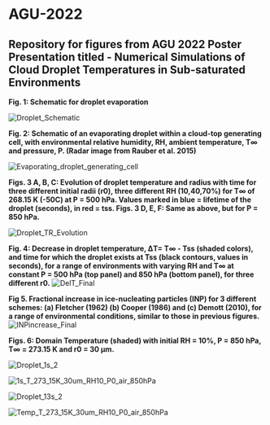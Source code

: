 # AGU-2022

## Repository for figures from AGU 2022 Poster Presentation titled  - Numerical Simulations of Cloud Droplet Temperatures in Sub-saturated Environments


**Fig. 1: Schematic for droplet evaporation**


![Droplet_Schematic](https://user-images.githubusercontent.com/48781150/206544989-f5209200-bbb7-4e9a-9b3c-c49f722622ca.png)

**Fig. 2: Schematic of an evaporating droplet within a cloud-top generating cell, with environmental relative humidity, RH, ambient temperature, T∞ and pressure, P. (Radar image from Rauber et al. 2015)**

![Evaporating_droplet_generating_cell](https://user-images.githubusercontent.com/48781150/206545373-d6dbe8af-c392-4202-8363-24989ee6d158.png)

**Figs. 3 A, B, C: Evolution of droplet temperature and radius with time for three different initial radii (r0), three different RH (10,40,70%) for T∞ of 268.15 K (-50C) at P = 500 hPa. Values marked in blue =  lifetime of the droplet (seconds), in red = tss. Figs. 3 D, E, F: Same as above, but for P = 850 hPa.**

![Droplet_TR_Evolution](https://user-images.githubusercontent.com/48781150/206545424-81257df6-5d52-4367-8529-c9594f5a6aac.png)

**Fig. 4: Decrease in droplet temperature, ΔT= T∞ - Tss (shaded colors), and time for which the droplet exists at Tss (black contours, values in seconds), for a range of environments with varying RH and T∞ at constant P = 500 hPa (top panel) and 850 hPa (bottom panel), for three different r0.**
![DelT_Final](https://user-images.githubusercontent.com/48781150/206545613-60fae50c-e49c-4f2e-9d3a-9d19946b5757.png)


**Fig 5. Fractional increase in ice-nucleating particles (INP) for 3 different schemes: (a) Fletcher (1962) (b) Cooper (1986) and (c) Demott (2010), for a range of environmental conditions, similar to those in previous figures.**
![INPincrease_Final](https://user-images.githubusercontent.com/48781150/206545621-bc48dab9-b892-4d09-9f52-0c9de0f65234.png)


**Figs. 6: Domain Temperature (shaded) with initial RH = 10%, P = 850 hPa, T∞ = 273.15 K and r0 = 30 μm.**


![Droplet_1s_2](https://user-images.githubusercontent.com/48781150/206545635-7b0ef3f5-9286-4dc6-bbc2-1f44d794d90f.png)

![1s_T_273_15K_30um_RH10_P0_air_850hPa](https://user-images.githubusercontent.com/48781150/206549100-a6c95279-71a5-48e3-b832-7dd06a28eac3.gif)

![Droplet_13s_2](https://user-images.githubusercontent.com/48781150/206545638-7a280a85-59d9-4ac2-8739-1370c2352d78.png)

![Temp_T_273_15K_30um_RH10_P0_air_850hPa](https://user-images.githubusercontent.com/48781150/206549215-ff3e0c14-7fac-4790-a74c-519796ff7b7f.gif)



